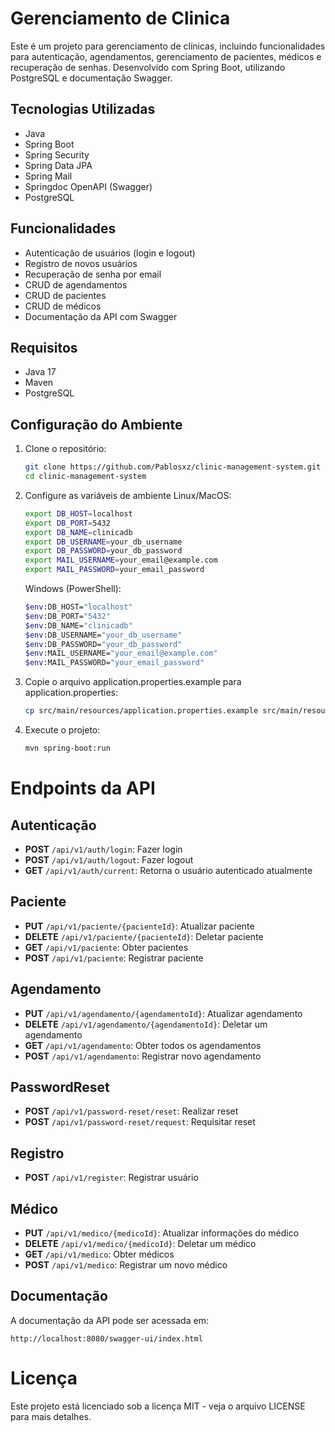 # Gerenciamento de Clinica

Este é um projeto para gerenciamento de clínicas, incluindo funcionalidades para autenticação, agendamentos, gerenciamento de pacientes, médicos e recuperação de senhas. Desenvolvido com Spring Boot, utilizando PostgreSQL e documentação Swagger.

## Tecnologias Utilizadas

- Java
- Spring Boot
- Spring Security
- Spring Data JPA
- Spring Mail
- Springdoc OpenAPI (Swagger)
- PostgreSQL

## Funcionalidades

- Autenticação de usuários (login e logout)
- Registro de novos usuários
- Recuperação de senha por email
- CRUD de agendamentos
- CRUD de pacientes
- CRUD de médicos
- Documentação da API com Swagger

## Requisitos

- Java 17
- Maven
- PostgreSQL

## Configuração do Ambiente

1. Clone o repositório:
   ```bash
   git clone https://github.com/Pablosxz/clinic-management-system.git
   cd clinic-management-system

2. Configure as variáveis de ambiente
   Linux/MacOS:
   ```bash
   export DB_HOST=localhost
   export DB_PORT=5432
   export DB_NAME=clinicadb
   export DB_USERNAME=your_db_username
   export DB_PASSWORD=your_db_password
   export MAIL_USERNAME=your_email@example.com
   export MAIL_PASSWORD=your_email_password
   ```
   
   Windows (PowerShell):
   ```bash
   $env:DB_HOST="localhost"
   $env:DB_PORT="5432"
   $env:DB_NAME="clinicadb"
   $env:DB_USERNAME="your_db_username"
   $env:DB_PASSWORD="your_db_password"
   $env:MAIL_USERNAME="your_email@example.com"
   $env:MAIL_PASSWORD="your_email_password"
   ```
3. Copie o arquivo application.properties.example para application.properties:
   ```bash
   cp src/main/resources/application.properties.example src/main/resources/application.properties

4. Execute o projeto:
   ```bash
   mvn spring-boot:run

# Endpoints da API

## Autenticação
- **POST** `/api/v1/auth/login`: Fazer login
- **POST** `/api/v1/auth/logout`: Fazer logout
- **GET** `/api/v1/auth/current`: Retorna o usuário autenticado atualmente

## Paciente
- **PUT** `/api/v1/paciente/{pacienteId}`: Atualizar paciente
- **DELETE** `/api/v1/paciente/{pacienteId}`: Deletar paciente
- **GET** `/api/v1/paciente`: Obter pacientes
- **POST** `/api/v1/paciente`: Registrar paciente

## Agendamento
- **PUT** `/api/v1/agendamento/{agendamentoId}`: Atualizar agendamento
- **DELETE** `/api/v1/agendamento/{agendamentoId}`: Deletar um agendamento
- **GET** `/api/v1/agendamento`: Obter todos os agendamentos
- **POST** `/api/v1/agendamento`: Registrar novo agendamento

## PasswordReset
- **POST** `/api/v1/password-reset/reset`: Realizar reset
- **POST** `/api/v1/password-reset/request`: Requisitar reset

## Registro
- **POST** `/api/v1/register`: Registrar usuário

## Médico
- **PUT** `/api/v1/medico/{medicoId}`: Atualizar informações do médico
- **DELETE** `/api/v1/medico/{medicoId}`: Deletar um médico
- **GET** `/api/v1/medico`: Obter médicos
- **POST** `/api/v1/medico`: Registrar um novo médico

## Documentação
A documentação da API pode ser acessada em:

    
    http://localhost:8080/swagger-ui/index.html
    

# Licença
Este projeto está licenciado sob a licença MIT - veja o arquivo LICENSE para mais detalhes.
